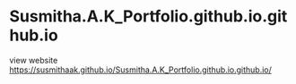 # Susmitha.A.K_Portfolio.github.io.github.io
view website https://susmithaak.github.io/Susmitha.A.K_Portfolio.github.io.github.io/
